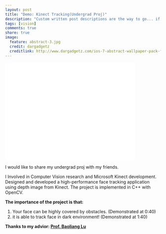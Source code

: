 ```yaml
---
layout: post
title: "Demo: Kinect Tracking(Undergrad Proj)"
description: "Custom written post descriptions are the way to go... if you're not lazy."
tags: [vision]
comments: true
share: true
image:
  feature: abstract-3.jpg
  credit: dargadgetz
  creditlink: http://www.dargadgetz.com/ios-7-abstract-wallpaper-pack-for-iphone-5-and-ipod-touch-retina/
---
```

<iframe width="420" height="315" src="//www.youtube.com/embed/FXSV6U0wo-s" frameborder="0" allowfullscreen></iframe>

I would like to share my undergrad proj with my friends.

I Involved in Computer Vision research and Microsoft Kinect development. Designed and developed a high-performance face tracking application using depth image from Kinect. The project is implemented in C++ with OpenCV. 

**The importance of the project is that:**

1.    Your face can be highly covered by obstacles. (Demonstrated at 0:40)
2.    it is able to track face in dark environment! (Demonstrated at 1:40)

**Thanks to my advior: [Prof. Baoliang Lu](http://bcmi.sjtu.edu.cn/~blu/)**